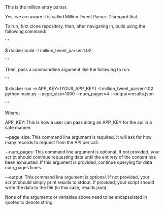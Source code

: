 This is the million entry parser.

Yes, we are aware it is called Million Tweet Parser. Disregard that. 

To run, first clone repository, then, after navigating in, build using the following command:



'''

$ docker build -t million_tweet_parser:1.02 .

'''


Then, pass a commandline argument like the following to run:


'''

$ docker run -e APP_KEY={YOUR_APP_KEY} -t million_tweet_parser:1.02 python main.py --page_size=1000 --num_pages=4 --output=results.json

'''


Where:

APP_KEY: This is how a user can pass along an APP_KEY for the api in a safe manner. 

--page_size: This command line argument is required. It will ask for how many records to request from the API per call.

--num_pages: This command line argument is optional. If not provided, your script should continue requesting data until the entirety of the content has been exhausted. If this argument is provided, continue querying for data num_pages times.

--output: This command line argument is optional. If not provided, your script should simply print results to stdout. If provided, your script should write the data to the file (in this case, results.json).

None of the arguments or variables above need to be encapsulated in quotes to denote string. 
 
